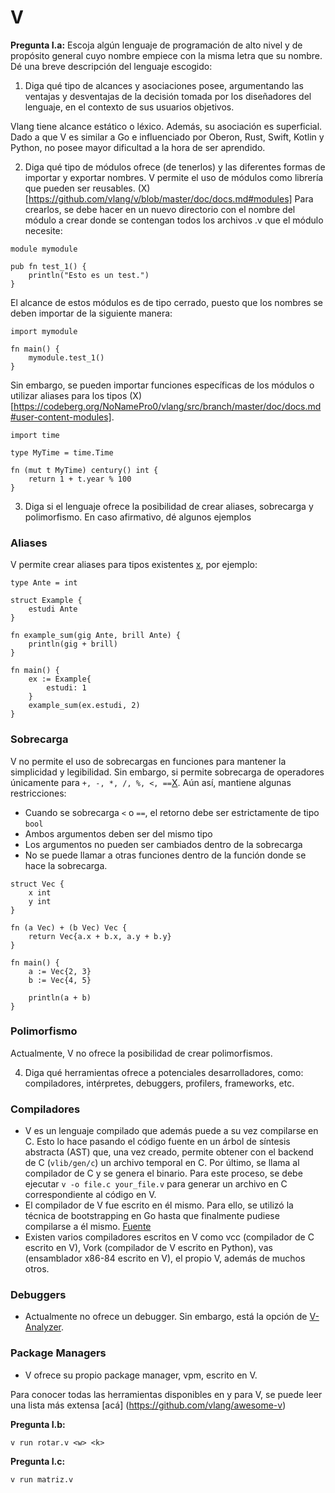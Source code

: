 # V


**Pregunta I.a:**
Escoja algún lenguaje de programación de alto nivel y de propósito general cuyo nombre empiece con la misma letra que su nombre. Dé una breve descripción del lenguaje escogido:

1. Diga qué tipo de alcances y asociaciones posee, argumentando las ventajas y desventajas de la decisión tomada por los diseñadores del lenguaje, en el contexto de sus usuarios objetivos.

Vlang tiene alcance estático o léxico. Además, su asociación es superficial.
Dado a que V es similar a Go e influenciado por Oberon, Rust, Swift, Kotlin y Python, no posee mayor dificultad a la hora de ser aprendido.

2. Diga qué tipo de módulos ofrece (de tenerlos) y las diferentes formas de importar y exportar nombres.
V permite el uso de módulos como librería que pueden ser reusables. (X)[https://github.com/vlang/v/blob/master/doc/docs.md#modules] Para crearlos, se debe hacer en un nuevo directorio con el nombre del módulo a crear donde se contengan todos los archivos .v que el módulo necesite:
```
module mymodule

pub fn test_1() {
	println("Esto es un test.")
}
```
El alcance de estos módulos es de tipo cerrado, puesto que los nombres se deben importar de la siguiente manera:
```
import mymodule

fn main() {
	mymodule.test_1()
}
```
Sin embargo, se pueden importar funciones específicas de los módulos o utilizar aliases para los tipos (X)[https://codeberg.org/NoNamePro0/vlang/src/branch/master/doc/docs.md#user-content-modules].

```
import time

type MyTime = time.Time

fn (mut t MyTime) century() int {
    return 1 + t.year % 100
}
```

3. Diga si el lenguaje ofrece la posibilidad de crear aliases, sobrecarga y polimorfismo. En caso afirmativo, dé algunos ejemplos

### Aliases ###
V permite crear aliases para tipos existentes [x](https://github.com/vlang/v/blob/master/doc/docs.md#type-aliases), por ejemplo:

```
type Ante = int

struct Example {
	estudi Ante
}

fn example_sum(gig Ante, brill Ante) {
	println(gig + brill)
}

fn main() {
	ex := Example{
		estudi: 1
	}
	example_sum(ex.estudi, 2)
}
```


### Sobrecarga ###
V no permite el uso de sobrecargas en funciones para mantener la simplicidad y legibilidad. Sin embargo, si permite sobrecarga de operadores únicamente para `+, -, *, /, %, <, ==`[X](https://github.com/vlang/v/blob/master/doc/docs.md#limited-operator-overloading). Aún así, mantiene algunas restricciones:
- Cuando se sobrecarga `<` o `==`, el retorno debe ser estrictamente de tipo `bool`
- Ambos argumentos deben ser del mismo tipo
- Los argumentos no pueden ser cambiados dentro de la sobrecarga
- No se puede llamar a otras funciones dentro de la función donde se hace la sobrecarga.

```
struct Vec {
	x int
	y int
}

fn (a Vec) + (b Vec) Vec {
	return Vec{a.x + b.x, a.y + b.y}
}

fn main() {
	a := Vec{2, 3}
	b := Vec{4, 5}

	println(a + b)
}
```
### Polimorfismo ###
Actualmente, V no ofrece la posibilidad de crear polimorfismos.

4. Diga qué herramientas ofrece a potenciales desarrolladores, como: compiladores, intérpretes, debuggers, profilers, frameworks, etc.
### Compiladores ###
- V es un lenguaje compilado que además puede a su vez compilarse en C. Esto lo hace pasando el código fuente en un árbol de síntesis abstracta (AST) que, una vez creado, permite obtener con el backend de C (`vlib/gen/c`) un archivo temporal en C. Por último, se llama al compilador de C y se genera el binario. Para este proceso, se debe ejecutar `v -o file.c your_file.v` para generar un archivo en C correspondiente al código en V.
- El compilador de V fue escrito en él mismo. Para ello, se utilizó la técnica de bootstrapping en Go hasta que finalmente pudiese compilarse a él mismo. [Fuente](https://github.com/vlang/v/discussions/17308)
- Existen varios compiladores escritos en V como vcc (compilador de C escrito en V), Vork (compilador de V escrito en Python), vas (ensamblador x86-84 escrito en V), el propio V, además de muchos otros.

### Debuggers ###
- Actualmente no ofrece un debugger. Sin embargo, está la opción de [V-Analyzer](https://github.com/v-analyzer/v-analyzer).

### Package Managers ###
- V ofrece su propio package manager, vpm, escrito en V.

Para conocer todas las herramientas disponibles en y para V, se puede leer una lista más extensa [acá] (https://github.com/vlang/awesome-v)


**Pregunta I.b:**

```
v run rotar.v <w> <k>
```

**Pregunta I.c:**
```
v run matriz.v
```